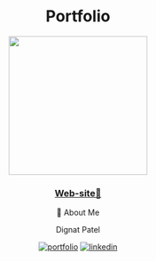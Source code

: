 <div align="center">
  <h1>Portfolio</h1>

<img src="[https://drive.google.com/file/d/1Lwhlc-waedkCSnBJpXPOQJmDhZMKbpBs/view?usp=sharing]" width="250"/>
</div>
<div align="center">
 <h3><a href="https://digantpatel.netlify.app/">Web-site🔗</a></h3>
  

🔗 About Me

Dignat Patel

[![portfolio](https://img.shields.io/badge/github_portfolio-000?style=for-the-badge&logo=ko-fi&logoColor=white)](https://github.com/digant15803)
[![linkedin](https://img.shields.io/badge/linkedin-0A66C2?style=for-the-badge&logo=linkedin&logoColor=white)](https://www.linkedin.com/in/digantpatel158/)

</div>
